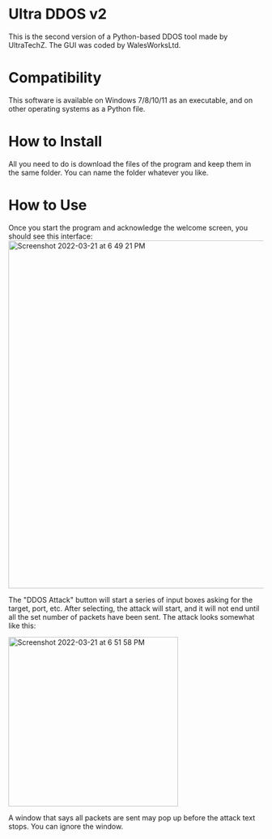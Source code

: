 # Ultra DDOS v2
This is the second version of a Python-based DDOS tool made by UltraTechZ. The GUI was coded by WalesWorksLtd.

# Compatibility
This software is available on Windows 7/8/10/11 as an executable, and on other operating systems as a Python file.

# How to Install
All you need to do is download the files of the program and keep them in the same folder. You can name the folder whatever you like.

# How to Use
Once you start the program and acknowledge the welcome screen, you should see this interface:
<img width="688" alt="Screenshot 2022-03-21 at 6 49 21 PM" src="https://user-images.githubusercontent.com/87256750/159246596-f236f6fd-c684-4d2b-8e3d-83e2094cc057.png">

The "DDOS Attack" button will start a series of input boxes asking for the target, port, etc. After selecting, the attack will start, and it will not end until all the set number of packets have been sent. The attack looks somewhat like this:

<img width="335" alt="Screenshot 2022-03-21 at 6 51 58 PM" src="https://user-images.githubusercontent.com/87256750/159246944-28660ebf-dc82-4756-80b3-0e24d3e186f4.png">

A window that says all packets are sent may pop up before the attack text stops. You can ignore the window.

